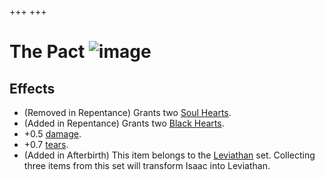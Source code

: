 +++
+++

 # The Pact ![image](/image/The_Pact.png) 


Effects
---------


* (Removed in Repentance) Grants two [Soul Hearts](/wiki/Soul_Heart "Soul Heart").
* (Added in Repentance) Grants two [Black Hearts](/wiki/Black_Heart "Black Heart").
* +0.5 [damage](/wiki/Damage "Damage").
* +0.7 [tears](/wiki/Tears "Tears").
* (Added in Afterbirth) This item belongs to the [Leviathan](/wiki/Leviathan "Leviathan") set. Collecting three items from this set will transform Isaac into Leviathan.


